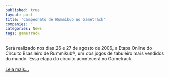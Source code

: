 ```yaml
---
published: true
layout: post
title: 'Campeonato de Rummikub no Gametrack'
companies: ''
categories: News
tags: gametrack
---
```

Ser&aacute; realizado nos dias 26 e 27 de agosto de 2006, a Etapa Online do Circuito  Brasileiro  de  Rummikub&reg;, um dos jogos de tabuleiro mais vendidos do mundo. Essa etapa do circuito acontecer&aacute; no Gametrack.<br /><br /><a href="{{ site.baseurl }}/index.php?p=c&amp;id=454">Leia mais...</a>

